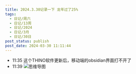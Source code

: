 ```yaml
---
title: 2024.3.30记录一下 龙年过了25%
tags:
  - 日记/周六
  - 日记/13周
  - 日记/2024
  - 日记/3月
  - 日记/30日
post_status: publish
post_date: 2024-03-30 11:11:44
---
```

 
- 11:35 这个THINO软件更新后，移动端的obsidian界面打不开了
- 11:39 ![思维导图](https://blogimg.mrhuang.space/img/2022-01-28/20220125094327.png)